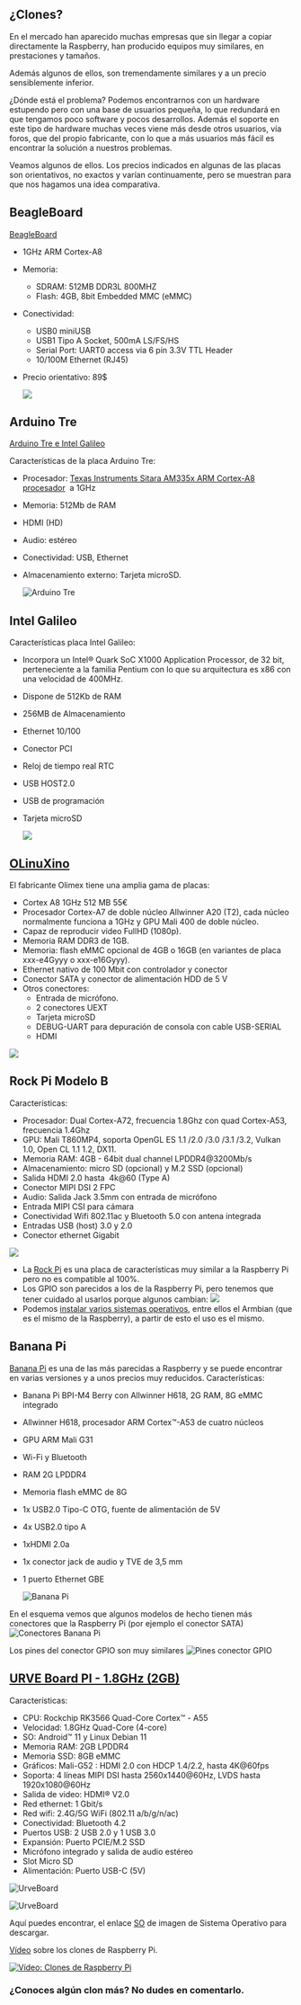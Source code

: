 ## ¿Clones?

En el mercado han aparecido muchas empresas que sin llegar a copiar directamente la Raspberry, han producido equipos muy similares, en prestaciones y tamaños.

Además algunos de ellos, son tremendamente similares y a un precio sensiblemente inferior.

¿Dónde está el problema? Podemos encontrarnos con un hardware estupendo pero con una base de usuarios pequeña, lo que redundará en que tengamos poco software y pocos desarrollos. Además el soporte en este tipo de hardware muchas veces viene más desde otros usuarios, vía foros, que del propio fabricante, con lo que a más usuarios más fácil es encontrar la solución a nuestros problemas.

Veamos algunos de ellos. Los precios indicados en algunas de las placas son orientativos, no exactos y varían continuamente, pero se muestran para que nos hagamos una idea comparativa.

## BeagleBoard

[BeagleBoard](https://beagleboard.org/)  

* 1GHz ARM Cortex-A8
* Memoria: 
  * SDRAM: 512MB DDR3L 800MHZ
  * Flash: 4GB, 8bit Embedded MMC (eMMC)
* Conectividad: 
  * USB0  miniUSB
  * USB1 Tipo A Socket, 500mA LS/FS/HS
  * Serial Port: UART0 access via 6 pin 3.3V TTL Header
  * 10/100M Ethernet (RJ45)
* Precio orientativo: 89$

	![](./images/2.3%20BeagleBoard%20ARM%20Cortex%20A8.jpg)
			
## Arduino Tre
[Arduino Tre e Intel Galileo](http://blog.elcacharreo.com/2013/10/04/nuevos-arduino-galileo-y-tre/) 

Características de la placa Arduino Tre:	

* Procesador: [Texas Instruments Sitara AM335x ARM Cortex-A8 procesador](http://e2e.ti.com/blogs_/b/toolsinsider/archive/2013/10/03/introducing-arduino-tre.aspx "TI")  a 1GHz
* Memoria: 512Mb de RAM
* HDMI (HD)
* Audio: estéreo
* Conectividad: USB, Ethernet
* Almacenamiento externo: Tarjeta microSD.
					 		 
	![Arduino Tre](./images/2.3_ArduinoTre.png)
		
## Intel Galileo
Características placa Intel Galileo:

* Incorpora un Intel® Quark SoC X1000 Application Processor, de 32 bit, perteneciente a la familia Pentium con lo que su arquitectura es x86 con una velocidad de 400MHz.
* Dispone de 512Kb de RAM
* 256MB de Almacenamiento
* Ethernet 10/100
* Conector PCI
* Reloj de tiempo real RTC
* USB HOST2.0
* USB de programación
* Tarjeta microSD
	
	![](./images/2.3%20Intel%20Galileo.png)

## [OLinuXino](https://www.olimex.com/Products/OLinuXino/open-source-hardware)  

El fabricante Olimex tiene una amplia gama de placas:

* Cortex A8 1GHz  512 MB 55€
* Procesador Cortex-A7 de doble núcleo Allwinner A20 (T2), cada núcleo normalmente funciona a 1GHz y GPU Mali 400 de doble núcleo.
* Capaz de reproducir vídeo FullHD (1080p).
* Memoria RAM DDR3 de 1GB.
* Memoria: flash eMMC opcional de 4GB o 16GB (en variantes de placa xxx-e4Gyyy o xxx-e16Gyyy).
* Ethernet nativo de 100 Mbit con controlador y conector	
* Conector SATA y conector de alimentación HDD de 5 V
* Otros conectores:
	* Entrada de micrófono.
	* 2 conectores UEXT
	* Tarjeta microSD
	* DEBUG-UART para depuración de consola con cable USB-SERIAL
	* HDMI

 ![](./images/2.3_A20-OLINUXINO_2.png)
 
## Rock Pi Modelo B 
Características:

* Procesador: Dual Cortex-A72, frecuencia 1.8Ghz con quad Cortex-A53, frecuencia 1.4Ghz
* GPU: Mali T860MP4, soporta OpenGL ES 1.1 /2.0 /3.0 /3.1 /3.2, Vulkan 1.0, Open CL 1.1 1.2, DX11.
* Memoria RAM: 4GB - 64bit dual channel LPDDR4@3200Mb/s
* Almacenamiento: micro SD (opcional) y M.2 SSD (opcional)
* Salida HDMI 2.0 hasta  4k@60 (Type A)
* Conector MIPI DSI 2 FPC
* Audio: Salida Jack 3.5mm con entrada de micrófono
* Entrada MIPI CSI para cámara
* Conectividad Wifi 802.11ac y Bluetooth 5.0 con antena integrada
* Entradas USB (host) 3.0 y 2.0
* Conector ethernet Gigabit

![](./images/rock-pi-4-modelo-b-4gb%20reducida%2065.jpg)

* La [Rock Pi](https://tienda.bricogeek.com/compatibles-raspberry/1651-rock-pi-4-modelo-b-4gb.html) es una placa de características muy similar a la Raspberry Pi pero no es compatible al 100%.
* Los GPIO son parecidos a los de la Raspberry Pi, pero tenemos que tener cuidado al usarlos porque algunos cambian: 
![](./images/rock-pi-4-modelo-b-4gb-gpio.jpeg)
* Podemos [instalar varios sistemas operativos](https://wiki.radxa.com/Rockpi4/downloads), entre ellos el Armbian (que es el mismo de la Raspberry), a partir de esto el uso es el mismo.


## Banana Pi
[Banana Pi](http://www.banana-pi.org/) es una de las más parecidas a Raspberry y se puede encontrar en varias versiones y a unos precios muy reducidos.
Características:

* Banana Pi BPI-M4 Berry con Allwinner H618, 2G RAM, 8G eMMC integrado
* Allwinner H618, procesador ARM Cortex™-A53 de cuatro núcleos
* GPU ARM Mali G31
* Wi-Fi y Bluetooth
* RAM 2G LPDDR4
* Memoria flash eMMC de 8G
* 1x USB2.0 Tipo-C OTG, fuente de alimentación de 5V
* 4x USB2.0 tipo A
* 1xHDMI 2.0a
* 1x conector jack de audio y TVE de 3,5 mm
* 1 puerto Ethernet GBE

	![Banana Pi](./images/BananaPi-A45degree%20reducida_ultima.jpg)

En el esquema vemos que algunos modelos de hecho tienen más conectores que la Raspberry Pi (por ejemplo el conector SATA) 
![Conectores Banana Pi](./images/Banana-pi-reducida-45.jpg)


Los pines del conector GPIO son muy similares
	![Pines conector GPIO](./images/26pins-header-reducido60.jpg)

## [URVE Board PI - 1.8GHz (2GB)](https://tienda.bricogeek.com/compatibles-raspberry/1787-urve-board-pi-18ghz-2gb.html)
Características: 

 * CPU: Rockchip RK3566 Quad-Core Cortex™ - A55 
 * Velocidad: 1.8GHz Quad-Core (4-core)
 * SO: Android™ 11 y Linux Debian 11
 * Memoria RAM: 2GB LPDDR4
 * Memoria SSD: 8GB eMMC
 * Gráficos: Mali-G52 : HDMI 2.0 con HDCP 1.4/2.2, hasta 4K@60fps
 * Soporta: 4 líneas MIPI DSI hasta 2560x1440@60Hz, LVDS hasta 1920x1080@60Hz
 * Salida de video: HDMI® V2.0
 * Red ethernet: 1 Gbit/s
 * Red wifi: 2.4G/5G WiFi (802.11 a/b/g/n/ac)
 * Conectividad: Bluetooth 4.2
 * Puertos USB: 2 USB 2.0 y 1 USB 3.0
 * Expansión: Puerto PCIE/M.2 SSD
 * Micrófono integrado y salida de audio estéreo
 * Slot Micro SD
 * Alimentación: Puerto USB-C (5V)

![UrveBoard](./images/urve-board-18ghz-2gb-reducida50.jpg)

![UrveBoard](./images/urve-board-Pi-18ghz-2GB-reducida50.jpg)

Aquí puedes encontrar, el enlace [SO](https://oc.eveo.pl:789/owncloud/s/FcMZ3CpSf6lPMTw/download) de imagen de Sistema Operativo para descargar.

[Vídeo](https://drive.google.com/file/d/1AXbB0wSZAc-FnOvhnLwY1ILlbNocvv-5/view?usp=sharing) sobre los clones de Raspberry Pi.

[![Vídeo: Clones de Raspberry Pi](https://img.youtube.com/vi/OX3YdERMgOo/0.jpg)](https://drive.google.com/file/d/1AXbB0wSZAc-FnOvhnLwY1ILlbNocvv-5/view?usp=sharing)

### ¿Conoces algún clon más? No dudes en comentarlo.
